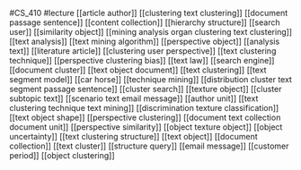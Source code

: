 #CS_410
#lecture
[[article author]]
[[clustering text clustering]]
[[document passage sentence]]
[[content collection]]
[[hierarchy structure]]
[[search user]]
[[similarity object]]
[[mining analysis organ clustering text clustering]]
[[text analysis]]
[[text mining algorithm]]
[[perspective object]]
[[analysis text]]
[[literature article]]
[[clustering user perspective]]
[[text clustering technique]]
[[perspective clustering bias]]
[[text law]]
[[search engine]]
[[document cluster]]
[[text object document]]
[[text clustering]]
[[text segment model]]
[[car horse]]
[[technique mining]]
[[distribution cluster text segment passage sentence]]
[[cluster search]]
[[texture object]]
[[cluster subtopic text]]
[[scenario text email message]]
[[author unit]]
[[text clustering technique text mining]]
[[discrimination texture classification]]
[[text object shape]]
[[perspective clustering]]
[[document text collection document unit]]
[[perspective similarity]]
[[object texture object]]
[[object uncertainty]]
[[text clustering structure]]
[[text object]]
[[document collection]]
[[text cluster]]
[[structure query]]
[[email message]]
[[customer period]]
[[object clustering]]
